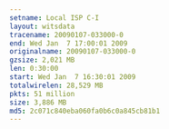 ```yaml
---
setname: Local ISP C-I
layout: witsdata
tracename: 20090107-033000-0
end: Wed Jan  7 17:00:01 2009
originalname: 20090107-033000-0
gzsize: 2,021 MB
len: 0:30:00
start: Wed Jan  7 16:30:01 2009
totalwirelen: 28,529 MB
pkts: 51 million
size: 3,886 MB
md5: 2c071c840eba060fa0b6c0a845cb81b1
---
```

